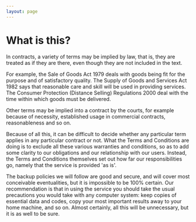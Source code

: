 ```yaml
---
layout: page
---
```


What is this?
=============

In contracts, a variety of terms may be implied by law, that is, they
are treated as if they are there, even though they are not included in
the text.

For example, the Sale of Goods Act 1979 deals with goods being fit for
the purpose and of satisfactory quality. The Supply of Goods and
Services Act 1982 says that reasonable care and skill will be used in
providing services. The Consumer Protection (Distance Selling)
Regulations 2000 deal with the time within which goods must be
delivered.

Other terms may be implied into a contract by the courts, for example
because of necessity, established usage in commercial contracts,
reasonableness and so on.

Because of all this, it can be difficult to decide whether any
particular term applies in any particular contract or not. What the
Terms and Conditions are doing is to exclude all these various
warranties and conditions, so as to add some clarity to our obligations
and our relationship with our users. Instead, the Terms and Conditions
themselves set out how far our responsibilities go, namely that the
service is provided 'as is'.

The backup policies we will follow are good and secure, and will cover
most conceivable eventualities, but it is impossible to be 100% certain.
Our recommendation is that in using the service you should take the
usual precautions you would take with any computer system: keep copies
of essential data and codes, copy your most important results away to
your home machine, and so on. Almost certainly, all this will be
unnecessary, but it is as well to be sure.
